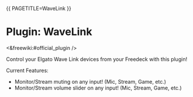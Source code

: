 {{
  PAGETITLE=WaveLink
}}

# Plugin: WaveLink

<&freewiki:#official_plugin />

Control your Elgato Wave Link devices from your Freedeck with this plugin!

Current Features:

- Monitor/Stream muting on any input! (Mic, Stream, Game, etc.)
- Monitor/Stream volume slider on any input! (Mic, Stream, Game, etc.)
